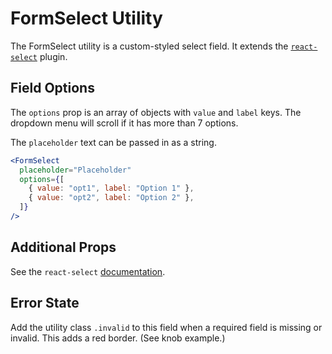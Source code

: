 # FormSelect Utility

The FormSelect utility is a custom-styled select field. It extends the
[`react-select`](https://react-select.com/) plugin.

## Field Options

The `options` prop is an array of objects with `value` and `label` keys. The dropdown menu will scroll if it has more than 7 options.

The `placeholder` text can be passed in as a string.

```jsx
<FormSelect
  placeholder="Placeholder"
  options={[
    { value: "opt1", label: "Option 1" },
    { value: "opt2", label: "Option 2" },
  ]}
/>
```

## Additional Props

See the `react-select`
[documentation](https://www.npmjs.com/package/react-select).


## Error State

Add the utility class `.invalid` to this field when a required field is missing
or invalid. This adds a red border. (See knob example.)
